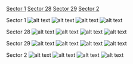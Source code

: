 [Sector 1](#sector1)
[Sector 28](#sector28)
[Sector 29](#sector29)
[Sector 2](#sector2)

<a name = "sector1"></a>
Sector 1
![alt text](/tt/HATS-71_Sector_1/HATS-71_Sector_1_a_TimeSeries.png)
![alt text](/tt/HATS-71_Sector_1/HATS-71_Sector_1_b_FoldedLightCurve.png)
![alt text](/tt/HATS-71_Sector_1/HATS-71_Sector_1_b_IndividualTransitsWithFit.png)
![alt text](/tt/HATS-71_Sector_1/HATS-71_Sector_1_c_TimingResiduals.png)

<a name = "sector28"></a>
Sector 28
![alt text](/tt/HATS-71_Sector_28/HATS-71_Sector_28_a_TimeSeries.png)
![alt text](/tt/HATS-71_Sector_28/HATS-71_Sector_28_b_FoldedLightCurve.png)
![alt text](/tt/HATS-71_Sector_28/HATS-71_Sector_28_b_IndividualTransitsWithFit.png)
![alt text](/tt/HATS-71_Sector_28/HATS-71_Sector_28_c_TimingResiduals.png)

<a name = "sector29"></a>
Sector 29
![alt text](/tt/HATS-71_Sector_29/HATS-71_Sector_29_a_TimeSeries.png)
![alt text](/tt/HATS-71_Sector_29/HATS-71_Sector_29_b_FoldedLightCurve.png)
![alt text](/tt/HATS-71_Sector_29/HATS-71_Sector_29_b_IndividualTransitsWithFit.png)
![alt text](/tt/HATS-71_Sector_29/HATS-71_Sector_29_c_TimingResiduals.png)

<a name = "sector2"></a>
Sector 2
![alt text](/tt/HATS-71_Sector_2/HATS-71_Sector_2_a_TimeSeries.png)
![alt text](/tt/HATS-71_Sector_2/HATS-71_Sector_2_b_FoldedLightCurve.png)
![alt text](/tt/HATS-71_Sector_2/HATS-71_Sector_2_b_IndividualTransitsWithFit.png)
![alt text](/tt/HATS-71_Sector_2/HATS-71_Sector_2_c_TimingResiduals.png)

